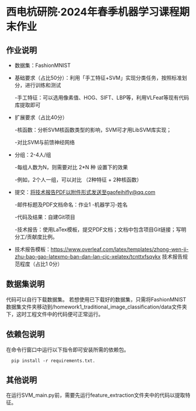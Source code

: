 西电杭研院·2024年春季机器学习课程期末作业
=

作业说明
-

* 数据集：FashionMNIST
* 基础要求（占比50分）：利用「手工特征+SVM」实现分类任务，按照标准划分，进行训练和测试   

   -手工特征：可以选用像素值、HOG、SIFT、LBP等，利用VLFeat等现有代码库提取即可
* 扩展要求（占比40分）

  -核函数：分析SVM核函数类型的影响，SVM可才用LibSVM库实现；

  -对比SVM与前馈神经网络
* 分组：2-4人/组

  -每组人数为N，则需要对比 2*N 种 设置下的效果
  
  -例如，2个人一组，可以对比 （2种特征 + 2种核函数）
* 提交：将技术报告PDF以附件形式发送至gaofeihifly@qq.com

  -邮件标题及PDF文档命名：作业1 -机器学习-姓名

  -代码及结果：自建Git项目

  -技术报告：使用LaTex模板，提交PDF文档；文档中包含项目Git链接；写明分工/贡献度比例。
* 技术报告模板：https://www.overleaf.com/latex/templates/zhong-wen-ji-zhu-bao-gao-latexmo-ban-dan-lan-cjc-xelatex/tcnttxfsqykx
  技术报告规范程度（占比1 0分）

数据集说明
-
代码可以自行下载数据集。
若想使用已下载好的数据集，只需将FashionMNIST数据集文件夹移动到/homework1_traditional_image_classification/data文件夹下，这时工程文件中的代码便可正常运行。

依赖包说明
-
在命令行窗口中运行以下指令即可安装所需的依赖包。
     
      pip install -r requirements.txt.

其他说明
-
在运行SVM_main.py前，需要先运行feature_extraction文件夹中的代码以提取特征。
